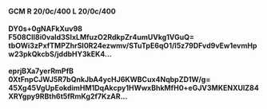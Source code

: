 #### GCM R 20/0c/400 L 20/0c/400
**DY0s+0gNAFkXuv98**<br/>**F508CIl8i0vaId3SIxLMfuzO2RdkpZr4umUVkg1VGuQ=**<br/>**tbOWi3zPxfTMPZhrSl0R24ezwmv/STuTpE6qO1/l5z79DFvd9vEw1evmHpw23pkQkcbS/jddbHY3kEK4...**<br/><br/>
**eprjBXa7yerRmPfB**<br/>**0XtFnpCJWJ5R7bQnkJbA4ycHJ6KWBCux4NqbpZD1W/g=**<br/>**45Xg45VgUpEokdimHM1DqAkcpy1HWwxBhkMfH0+eGJV3MKENXUlZ84XRYgpy9RBth6t5fRmKg2f7KzAR...**